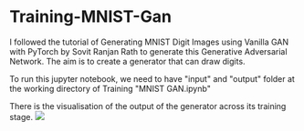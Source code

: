 # Training-MNIST-Gan

I followed the tutorial of Generating MNIST Digit Images using Vanilla GAN with PyTorch by Sovit Ranjan Rath to generate this Generative Adversarial Network.
The aim is to create a generator that can draw digits.

To run this jupyter notebook, we need to have "input" and "output" folder at the working directory of Training "MNIST GAN.ipynb"

There is the visualisation of the output of the generator across its training stage.
![](generator_images.gif)
